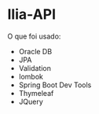 # Ilia-API

O que foi usado: <br>
- Oracle DB<br>
- JPA<br>
- Validation<br>
- lombok<br>
- Spring Boot Dev Tools<br>
- Thymeleaf<br>
- JQuery
